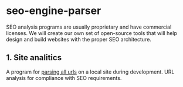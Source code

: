 # seo-engine-parser

SEO analysis programs are usually proprietary and have commercial licenses. We will create our own set of open-source tools that will help design and build websites with the proper SEO architecture.

## 1. Site analitics

A program for [parsing all urls](https://github.com/Konkin-Ivan/seo-engine-parser/tree/main/public/parse_url) on a local site during development. URL analysis for compliance with SEO requirements.


